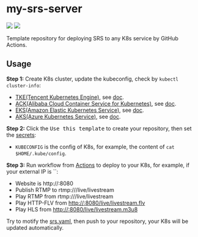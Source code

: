 # my-srs-server

![](http://ossrs.net/gif/v1/sls.gif?site=github.com&path=/tmpl/k8s/kubernetes/yujieli001/my-srs-server)
[![](https://github.com/yujieli001/my-srs-server/actions/workflows/kubernetes.yml/badge.svg)](https://github.com/yujieli001/my-srs-server/actions/workflows/kubernetes.yml)

Template repository for deploying SRS to any K8s service by GitHub Actions.

## Usage

**Step 1:** Create K8s cluster, update the kubeconfig, check by `kubectl cluster-info`:

* [TKE(Tencent Kubernetes Engine)](https://console.cloud.tencent.com/tke2/cluster?rid=8), see [doc](https://cloud.tencent.com/document/product/457/54231).
* [ACK(Alibaba Cloud Container Service for Kubernetes)](https://cs.console.aliyun.com/), see [doc](https://help.aliyun.com/document_detail/95108.html).
* [EKS(Amazon Elastic Kubernetes Service)](https://console.aws.amazon.com/eks/home#/clusters), see [doc](https://docs.aws.amazon.com/eks/latest/userguide/create-cluster.html).
* [AKS(Azure Kubernetes Service)](https://portal.azure.com/#create/microsoft.aks), see [doc](https://docs.microsoft.com/en-us/azure/aks/kubernetes-walkthrough-portal).

**Step 2:** Click the <kbd>Use this template</kbd> to create your repository, then set the [secrets](https://github.com/yujieli001/my-srs-server/settings/secrets/actions):

* `KUBECONFIG` is the config of K8s, for example, the content of `cat $HOME/.kube/config`.

**Step 3:** Run workflow from [Actions](https://github.com/yujieli001/my-srs-server/actions/workflows/kubernetes.yml) to deploy to your K8s, for example, if your external IP is ``:

* Website is http://:8080
* Publish RTMP to rtmp:///live/livestream
* Play RTMP from rtmp:///live/livestream
* Play HTTP-FLV from [http://:8080/live/livestream.flv](http://:8080/players/srs_player.html?stream=livestream.flv&&autostart=true)
* Play HLS from [http://:8080/live/livestream.m3u8](http://:8080/players/srs_player.html?stream=livestream.m3u8&&autostart=true)

Try to motify the [srs.yaml](srs.yaml), then push to your repository, your K8s will be updated automatically.

